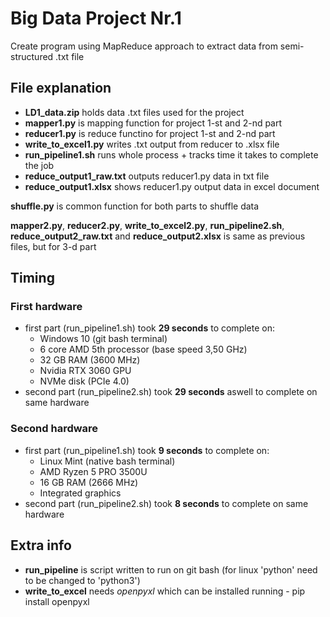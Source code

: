 # Big Data Project Nr.1
Create program using MapReduce approach to extract data from semi-structured .txt file

## File explanation
- **LD1_data.zip** holds data .txt files used for the project
- **mapper1.py** is mapping function for project 1-st and 2-nd part
- **reducer1.py** is reduce functino for project 1-st and 2-nd part
- **write_to_excel1.py** writes .txt output from reducer to .xlsx file
- **run_pipeline1.sh** runs whole process + tracks time it takes to complete the job
- **reduce_output1_raw.txt** outputs reducer1.py data in txt file
- **reduce_output1.xlsx** shows reducer1.py output data in excel document

**shuffle.py** is common function for both parts to shuffle data

**mapper2.py**, **reducer2.py**, **write_to_excel2.py**, **run_pipeline2.sh**, **reduce_output2_raw.txt** and **reduce_output2.xlsx** is same as previous files, but for 3-d part

## Timing
### First hardware
- first part (run_pipeline1.sh) took **29 seconds** to complete on:
    - Windows 10 (git bash terminal)    
    - 6 core AMD 5th processor (base speed 3,50 GHz)
    - 32 GB RAM (3600 MHz)
    - Nvidia RTX 3060 GPU
    - NVMe disk (PCIe 4.0)
- second part (run_pipeline2.sh) took **29 seconds** aswell to complete on same hardware
### Second hardware
- first part (run_pipeline1.sh) took **9 seconds** to complete on:
    -  Linux Mint (native bash terminal)
    -  AMD Ryzen 5 PRO 3500U
    -  16 GB RAM (2666 MHz)
    -  Integrated graphics
- second part (run_pipeline2.sh) took **8 seconds** to complete on same hardware

## Extra info
- **run_pipeline** is script written to run on git bash (for linux 'python' need to be changed to 'python3')
- **write_to_excel** needs *openpyxl* which can be installed running - pip install openpyxl
